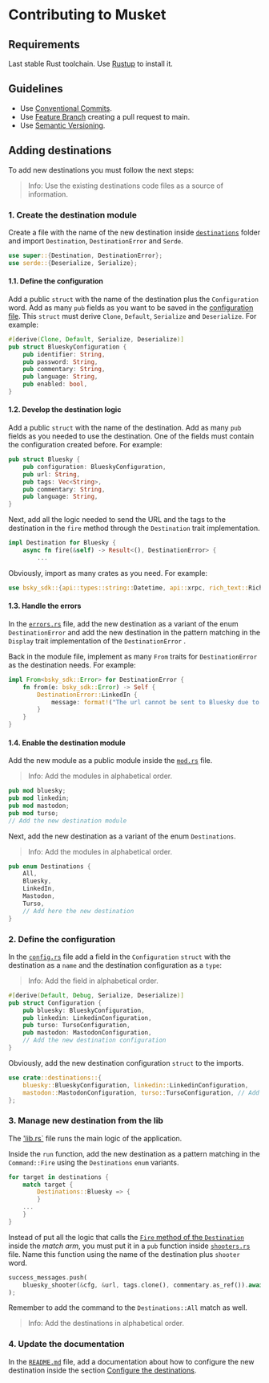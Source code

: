 # Contributing to Musket

## Requirements
Last stable Rust toolchain. Use [Rustup](https://rustup.rs/) to install it.

## Guidelines

* Use [Conventional Commits](https://www.conventionalcommits.org/).
* Use [Feature Branch](https://www.atlassian.com/git/tutorials/comparing-workflows/feature-branch-workflow) creating a pull request to main.
* Use [Semantic Versioning](https://semver.org/).

## Adding destinations

To add new destinations you must follow the next steps:

> Info: Use the existing destinations code files as a source of information.

### 1. Create the destination module

Create a file with the name of the new destination inside [`destinations`](./src/destinations/) folder and import `Destination`, `DestinationError` and `Serde`.

```rust
use super::{Destination, DestinationError};
use serde::{Deserialize, Serialize};
```

#### 1.1. Define the configuration

Add a public `struct` with the name of the destination plus the `Configuration` word. Add as many `pub` fields as you want to be saved in the [configuration file](./README.md#2--create-the-configuration-file). This `struct` must derive `Clone`, `Default`, `Serialize` and `Deserialize`. For example:

```rust
#[derive(Clone, Default, Serialize, Deserialize)]
pub struct BlueskyConfiguration {
    pub identifier: String,
    pub password: String,
    pub commentary: String,
    pub language: String,
    pub enabled: bool,
}
```

#### 1.2. Develop the destination logic

Add a public `struct` with the name of the destination. Add as many `pub` fields as you needed to use the destination. One of the fields must contain the configuration created before. For example: 

```rust
pub struct Bluesky {
    pub configuration: BlueskyConfiguration,
    pub url: String,
    pub tags: Vec<String>,
    pub commentary: String,
    pub language: String,
}
```

Next, add all the logic needed to send the URL and the tags to the destination in the `fire` method through the `Destination` trait implementation.

```rust
impl Destination for Bluesky {
    async fn fire(&self) -> Result<(), DestinationError> {
        ...
```

Obviously, import as many crates as you need. For example:

```rust
use bsky_sdk::{api::types::string::Datetime, api::xrpc, rich_text::RichText, BskyAgent};
```

#### 1.3. Handle the errors

In the [`errors.rs`](./src/destinations/errors.rs) file, add the new destination as a variant of the enum `DestinationError` and add the new destination in the pattern matching in the `Display` trait implementation of the `DestinationError` .

Back in the module file, implement as many `From` traits for `DestinationError` as the destination needs. For example:

```rust
impl From<bsky_sdk::Error> for DestinationError {
    fn from(e: bsky_sdk::Error) -> Self {
        DestinationError::LinkedIn {
            message: format!("The url cannot be sent to Bluesky due to {e}."),
        }
    }
}
```

#### 1.4. Enable the destination module

Add the new module as a public module inside the [`mod.rs`](./src/destinations/mod.rs) file.

> Info: Add the modules in alphabetical order.

```rust
pub mod bluesky;
pub mod linkedin;
pub mod mastodon;
pub mod turso;
// Add the new destination module
```

Next, add the new destination as a variant of the enum `Destinations`.

> Info: Add the modules in alphabetical order.

```rust
pub enum Destinations {
    All,
    Bluesky,
    LinkedIn,
    Mastodon,
    Turso,
    // Add here the new destination
}
```

### 2. Define the configuration

In the [`config.rs`](./src/config.rs) file add a field in the `Configuration` `struct` with the destination as a `name` and the destination configuration as a `type`:

> Info: Add the field in alphabetical order.

```rust
#[derive(Default, Debug, Serialize, Deserialize)]
pub struct Configuration {
    pub bluesky: BlueskyConfiguration,
    pub linkedin: LinkedinConfiguration,
    pub turso: TursoConfiguration,
    pub mastodon: MastodonConfiguration,
    // Add the new destination configuration
}
```

Obviously, add the new destination configuration `struct` to the imports.

```rust
use crate::destinations::{
    bluesky::BlueskyConfiguration, linkedin::LinkedinConfiguration,
    mastodon::MastodonConfiguration, turso::TursoConfiguration, // Add the new destination configuration
};
```

### 3. Manage new destination from the lib

The ['lib.rs`](./src/lib.rs) file runs the main logic of the application.

Inside the `run` function, add the new destination as a pattern matching in the `Command::Fire` using the `Destinations` `enum` variants.

```rust
for target in destinations {
    match target {
        Destinations::Bluesky => {
        }
    ...
    }
}
```

Instead of put all the logic that calls the [`Fire` method of the `Destination`](#12-develop-the-destination-logic) inside the _match arm_, you must put it in a `pub` function inside [`shooters.rs`](./src/shooters.rs) file. Name this function using the name of the destination plus `shooter` word.

```rust
success_messages.push(
    bluesky_shooter(&cfg, &url, tags.clone(), commentary.as_ref()).await?,
);
```

Remember to add the command to the `Destinations::All` match as well.

> Info: Add the destinations in alphabetical order.

### 4. Update the documentation

In the [`README.md`](./README.md) file, add a documentation about how to configure the new destination inside the section [Configure the destinations](./README.md#3--configure-the-destinations).